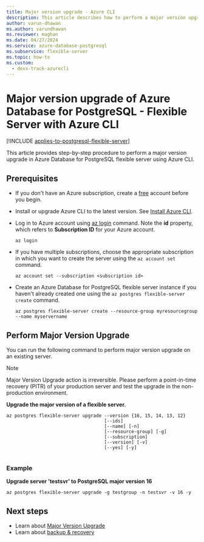 ```yaml
---
title: Major version upgrade - Azure CLI
description: This article describes how to perform a major version upgrade in Azure Database for PostgreSQL - Flexible Server through the Azure CLI.
author: varun-dhawan
ms.author: varundhawan
ms.reviewer: maghan
ms.date: 04/27/2024
ms.service: azure-database-postgresql
ms.subservice: flexible-server
ms.topic: how-to
ms.custom:
  - devx-track-azurecli
---
```


#  Major version upgrade of Azure Database for PostgreSQL - Flexible Server with Azure CLI

[!INCLUDE [applies-to-postgresql-flexible-server](~/reusable-content/ce-skilling/azure/includes/postgresql/includes/applies-to-postgresql-flexible-server.md)]

This article provides step-by-step procedure to perform a major version upgrade in Azure Database for PostgreSQL flexible server using Azure CLI.

## Prerequisites
- If you don't have an Azure subscription, create a [free](https://azure.microsoft.com/free/) account before you begin.
- Install or upgrade Azure CLI to the latest version. See [Install Azure CLI](/cli/azure/install-azure-cli).
-  Log in to Azure account using [az login](/cli/azure/reference-index#az-login) command. Note the **id** property, which refers to **Subscription ID** for your Azure account.

    ```azurecli-interactive
    az login
    ````

- If you have multiple subscriptions, choose the appropriate subscription in which you want to create the server using the ```az account set``` command.

    ```azurecli
    az account set --subscription <subscription id>
    ```

- Create an Azure Database for PostgreSQL flexible server instance if you haven't already created one using the `az postgres flexible-server create` command.

    ```azurecli
    az postgres flexible-server create --resource-group myresourcegroup --name myservername
    ```

## Perform Major Version Upgrade

You can run the following command to perform major version upgrade on an existing server.

> [!NOTE]  
> Major Version Upgrade action is irreversible. Please perform a point-in-time recovery (PITR) of your production server and test the upgrade in the non-production environment.


**Upgrade the major version of a flexible server.**
```azurecli
az postgres flexible-server upgrade --version {16, 15, 14, 13, 12}
                                    [--ids]
                                    [--name] [-n]
                                    [--resource-group] [-g]
                                    [--subscription]
                                    [--version] [-v]
                                    [--yes] [-y]
                                    
```

### Example

**Upgrade server 'testsvr' to PostgreSQL major version 16**

```azurecli
az postgres flexible-server upgrade -g testgroup -n testsvr -v 16 -y

```

## Next steps
* Learn about [Major Version Upgrade](concepts-major-version-upgrade.md)
* Learn about [backup & recovery](concepts-backup-restore.md)  
